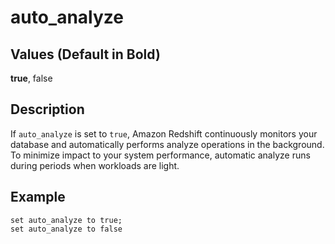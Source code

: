 # auto\_analyze<a name="r_auto_analyze"></a>

## Values \(Default in Bold\)<a name="t_auto_analyze-values"></a>

 **true**, false

## Description<a name="r_auto_analyze-description"></a>

If `auto_analyze` is set to `true`, Amazon Redshift continuously monitors your database and automatically performs analyze operations in the background\. To minimize impact to your system performance, automatic analyze runs during periods when workloads are light\.

## Example<a name="r_auto_analyze"></a>

```
set auto_analyze to true;
set auto_analyze to false
```
